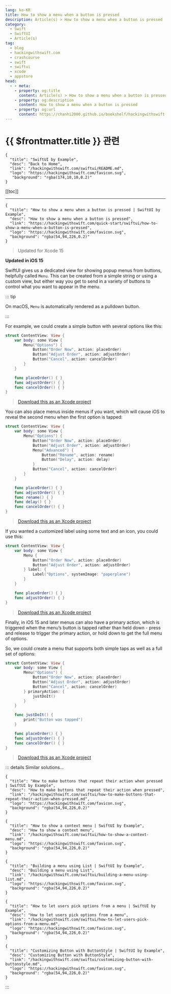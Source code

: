 ```yaml
---
lang: ko-KR
title: How to show a menu when a button is pressed
description: Article(s) > How to show a menu when a button is pressed
category:
  - Swift
  - SwiftUI
  - Article(s)
tag: 
  - blog
  - hackingwithswift.com
  - crashcourse
  - swift
  - swiftui
  - xcode
  - appstore
head:
  - - meta:
    - property: og:title
      content: Article(s) > How to show a menu when a button is pressed
    - property: og:description
      content: How to show a menu when a button is pressed
    - property: og:url
      content: https://chanhi2000.github.io/bookshelf/hackingwithswift.com/swiftui/how-to-show-a-menu-when-a-button-is-pressed.html
---
```


# {{ $frontmatter.title }} 관련

```component VPCard
{
  "title": "SwiftUI by Example",
  "desc": "Back to Home",
  "link": "/hackingwithswift.com/swiftui/README.md",
  "logo": "https://hackingwithswift.com/favicon.svg",
   "background": "rgba(174,10,10,0.2)"
}
```

[[toc]]

---

```component VPCard
{
  "title": "How to show a menu when a button is pressed | SwiftUI by Example",
  "desc": "How to show a menu when a button is pressed",
  "link": "https://hackingwithswift.com/quick-start/swiftui/how-to-show-a-menu-when-a-button-is-pressed",
  "logo": "https://hackingwithswift.com/favicon.svg",
  "background": "rgba(54,94,226,0.2)"
}
```

> Updated for Xcode 15

**Updated in iOS 15**

SwiftUI gives us a dedicated view for showing popup menus from buttons, helpfully called `Menu`. This can be created from a simple string or using a custom view, but either way you get to send in a variety of buttons to control what you want to appear in the menu.

::: tip

On macOS, `Menu` is automatically rendered as a pulldown button.

:::

For example, we could create a simple button with several options like this:

```swift
struct ContentView: View {
    var body: some View {
        Menu("Options") {
            Button("Order Now", action: placeOrder)
            Button("Adjust Order", action: adjustOrder)
            Button("Cancel", action: cancelOrder)
        }
    }

    func placeOrder() { }
    func adjustOrder() { }
    func cancelOrder() { }
}
```

> [<VPIcon icon="fas fa-file-zipper"/>Download this as an Xcode project](https://hackingwithswift.com/files/projects/swiftui/how-to-show-a-menu-when-a-button-is-pressed-1.zip)

<VidStack src="https://hackingwithswift.com/img/books/quick-start/swiftui/how-to-show-a-menu-when-a-button-is-pressed-1~dark.mp4" />

You can also place menus inside menus if you want, which will cause iOS to reveal the second menu when the first option is tapped:

```swift
struct ContentView: View {
    var body: some View {
        Menu("Options") {
            Button("Order Now", action: placeOrder)
            Button("Adjust Order", action: adjustOrder)
            Menu("Advanced") {
                Button("Rename", action: rename)
                Button("Delay", action: delay)
            }
            Button("Cancel", action: cancelOrder)
        }
    }

    func placeOrder() { }
    func adjustOrder() { }
    func rename() { }
    func delay() { }
    func cancelOrder() { }
}
```

> [<VPIcon icon="fas fa-file-zipper"/>Download this as an Xcode project](https://hackingwithswift.com/files/projects/swiftui/how-to-show-a-menu-when-a-button-is-pressed-2.zip)

<VidStack src="https://hackingwithswift.com/img/books/quick-start/swiftui/how-to-show-a-menu-when-a-button-is-pressed-2~dark.mp4" />

If you wanted a customized label using some text and an icon, you could use this:

```swift
struct ContentView: View {
    var body: some View {
        Menu {
            Button("Order Now", action: placeOrder)
            Button("Adjust Order", action: adjustOrder)
        } label: {
            Label("Options", systemImage: "paperplane")
        }
    }

    func placeOrder() { }
    func adjustOrder() { }
}
```

> [<VPIcon icon="fas fa-file-zipper"/>Download this as an Xcode project](https://hackingwithswift.com/files/projects/swiftui/how-to-show-a-menu-when-a-button-is-pressed-3.zip)

<VidStack src="https://hackingwithswift.com/img/books/quick-start/swiftui/how-to-show-a-menu-when-a-button-is-pressed-3~dark.mp4" />

Finally, in iOS 15 and later menus can also have a primary action, which is triggered when the menu’s button is tapped rather than held down - press and release to trigger the primary action, or hold down to get the full menu of options.

So, we could create a menu that supports both simple taps as well as a full set of options:

```swift
struct ContentView: View {
    var body: some View {
        Menu("Options") {
            Button("Order Now", action: placeOrder)
            Button("Adjust Order", action: adjustOrder)
            Button("Cancel", action: cancelOrder)
        } primaryAction: {
            justDoIt()
        }
    }

    func justDoIt() {
        print("Button was tapped")
    }

    func placeOrder() { }
    func adjustOrder() { }
    func cancelOrder() { }
}
```

> [<VPIcon icon="fas fa-file-zipper"/>Download this as an Xcode project](https://hackingwithswift.com/files/projects/swiftui/how-to-show-a-menu-when-a-button-is-pressed-4.zip)

<VidStack src="https://hackingwithswift.com/img/books/quick-start/swiftui/how-to-show-a-menu-when-a-button-is-pressed-4~dark.mp4" />

::: details Similar solutions…

```component VPCard
{
  "title": "How to make buttons that repeat their action when pressed | SwiftUI by Example",
  "desc": "How to make buttons that repeat their action when pressed",
  "link": "/hackingwithswift.com/swiftui/how-to-make-buttons-that-repeat-their-action-when-pressed.md",
  "logo": "https://hackingwithswift.com/favicon.svg",
  "background": "rgba(54,94,226,0.2)"
}
```

```component VPCard
{
  "title": "How to show a context menu | SwiftUI by Example",
  "desc": "How to show a context menu",
  "link": "/hackingwithswift.com/swiftui/how-to-show-a-context-menu.md",
  "logo": "https://hackingwithswift.com/favicon.svg",
  "background": "rgba(54,94,226,0.2)"
}
```

```component VPCard
{
  "title": "Building a menu using List | SwiftUI by Example",
  "desc": "Building a menu using List",
  "link": "/hackingwithswift.com/swiftui/building-a-menu-using-list.md",
  "logo": "https://hackingwithswift.com/favicon.svg",
  "background": "rgba(54,94,226,0.2)"
}
```

```component VPCard
{
  "title": "How to let users pick options from a menu | SwiftUI by Example",
  "desc": "How to let users pick options from a menu",
  "link": "/hackingwithswift.com/swiftui/how-to-let-users-pick-options-from-a-menu.md",
  "logo": "https://hackingwithswift.com/favicon.svg",
  "background": "rgba(54,94,226,0.2)"
}
```

```component VPCard
{
  "title": "Customizing Button with ButtonStyle | SwiftUI by Example",
  "desc": "Customizing Button with ButtonStyle",
  "link": "/hackingwithswift.com/swiftui/customizing-button-with-buttonstyle.md",
  "logo": "https://hackingwithswift.com/favicon.svg",
  "background": "rgba(54,94,226,0.2)"
}
```

:::

